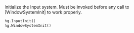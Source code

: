 Initialize the Input system. Must be invoked before any call to [WindowSystemInit] to work properly.

```python
hg.InputInit()
hg.WindowSystemInit()
```